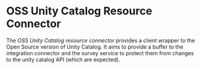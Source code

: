 <!-- SPDX-License-Identifier: CC-BY-4.0 -->
<!-- Copyright Contributors to the Egeria project. -->

# OSS Unity Catalog Resource Connector

The *OSS Unity Catalog resource connector* provides a client wrapper to the Open Source version of Unity Catalog.  It aims to provide a buffer to the integration connector and the survey service to protect them from changes to the unity catalog API (which are expected).

